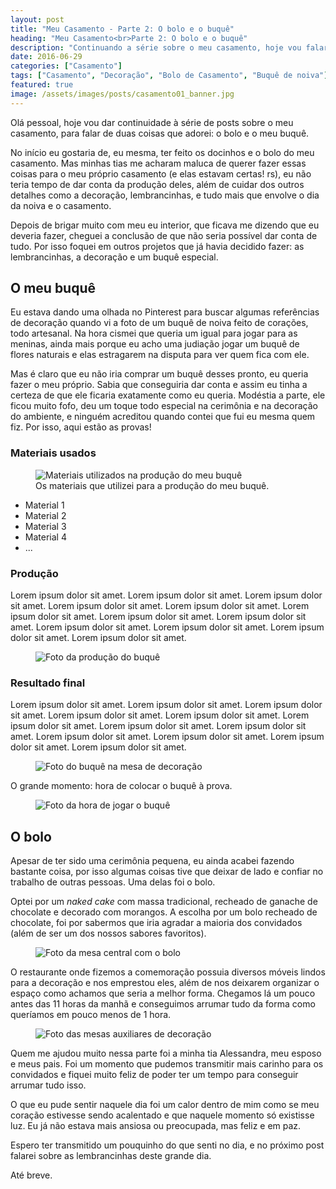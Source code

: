 ```yaml
---
layout: post
title: "Meu Casamento - Parte 2: O bolo e o buquê"
heading: "Meu Casamento<br>Parte 2: O bolo e o buquê"
description: "Continuando a série sobre o meu casamento, hoje vou falar sobre duas coisas que adorei: o bolo e o buquê."
date: 2016-06-29
categories: ["Casamento"]
tags: ["Casamento", "Decoração", "Bolo de Casamento", "Buquê de noiva"]
featured: true
image: /assets/images/posts/casamento01_banner.jpg
---
```


Olá pessoal, hoje vou dar continuidade à série de posts sobre o meu casamento, para falar de duas coisas que adorei: o bolo e o meu buquê.

No início eu gostaria de, eu mesma, ter feito os docinhos e o bolo do meu casamento. Mas minhas tias me acharam maluca de querer fazer essas coisas para o meu próprio casamento (e elas estavam certas! rs), eu não teria tempo de dar conta da produção deles, além de cuidar dos outros detalhes como a decoração, lembrancinhas, e tudo mais que envolve o dia da noiva e o casamento.

Depois de brigar muito com meu eu interior, que ficava me dizendo que eu deveria fazer, cheguei a conclusão de que não seria possível dar conta de tudo. Por isso foquei em outros projetos que já havia decidido fazer: as lembrancinhas, a decoração e um buquê especial.

## O meu buquê

Eu estava dando uma olhada no Pinterest para buscar algumas referências de decoração quando vi a foto de um buquê de noiva feito de corações, todo artesanal. Na hora cismei que queria um igual para jogar para as meninas, ainda mais porque eu acho uma judiação jogar um buquê de flores naturais e elas estragarem na disputa para ver quem fica com ele.

Mas é claro que eu não iria comprar um buquê desses pronto, eu queria fazer o meu próprio. Sabia que conseguiria dar conta e assim eu tinha a certeza de que ele ficaria exatamente como eu queria. Modéstia a parte, ele ficou muito fofo, deu um toque todo especial na cerimônia e na decoração do ambiente, e ninguém acreditou quando contei que fui eu mesma quem fiz. Por isso, aqui estão as provas!

### Materiais usados

<figure>
  <img src="" alt="Materiais utilizados na produção do meu buquê">
  <figcaption>Os materiais que utilizei para a produção do meu buquê.</figcaption>
</figure>

- Material 1
- Material 2
- Material 3
- Material 4
- ...

### Produção

Lorem ipsum dolor sit amet. Lorem ipsum dolor sit amet. Lorem ipsum dolor sit amet. Lorem ipsum dolor sit amet. Lorem ipsum dolor sit amet. Lorem ipsum dolor sit amet. Lorem ipsum dolor sit amet. Lorem ipsum dolor sit amet. Lorem ipsum dolor sit amet. Lorem ipsum dolor sit amet. Lorem ipsum dolor sit amet. Lorem ipsum dolor sit amet.

<figure>
  <img src="" alt="Foto da produção do buquê">
  <figcaption></figcaption>
</figure>

### Resultado final

Lorem ipsum dolor sit amet. Lorem ipsum dolor sit amet. Lorem ipsum dolor sit amet. Lorem ipsum dolor sit amet. Lorem ipsum dolor sit amet. Lorem ipsum dolor sit amet. Lorem ipsum dolor sit amet. Lorem ipsum dolor sit amet. Lorem ipsum dolor sit amet. Lorem ipsum dolor sit amet. Lorem ipsum dolor sit amet. Lorem ipsum dolor sit amet.

<figure>
  <img src="" alt="Foto do buquê na mesa de decoração">
  <figcaption></figcaption>
</figure>

O grande momento: hora de colocar o buquê à prova.

<figure>
  <img src="" alt="Foto da hora de jogar o buquê">
  <figcaption></figcaption>
</figure>

## O bolo

Apesar de ter sido uma cerimônia pequena, eu ainda acabei fazendo bastante coisa, por isso algumas coisas tive que deixar de lado e confiar no trabalho de outras pessoas. Uma delas foi o bolo.

Optei por um _naked cake_ com massa tradicional, recheado de ganache de chocolate e decorado com morangos. A escolha por um bolo recheado de chocolate, foi por sabermos que iria agradar a maioria dos convidados (além de ser um dos nossos sabores favoritos).

<figure>
  <img src="" alt="Foto da mesa central com o bolo">
  <figcaption></figcaption>
</figure>

O restaurante onde fizemos a comemoração possuia diversos móveis lindos para a decoração e nos emprestou eles, além de nos deixarem organizar o espaço como achamos que seria a melhor forma. Chegamos lá um pouco antes das 11 horas da manhã e conseguimos arrumar tudo da forma como queríamos em pouco menos de 1 hora.

<figure>
  <img src="" alt="Foto das mesas auxiliares de decoração">
  <figcaption></figcaption>
</figure>

Quem me ajudou muito nessa parte foi a minha tia Alessandra, meu esposo e meus pais. Foi um momento que pudemos transmitir mais carinho para os convidados e fiquei muito feliz de poder ter um tempo para conseguir arrumar tudo isso.

O que eu pude sentir naquele dia foi um calor dentro de mim como se meu coração estivesse sendo acalentado e que naquele momento só existisse luz. Eu já não estava mais ansiosa ou preocupada, mas feliz e em paz.

Espero ter transmitido um pouquinho do que senti no dia, e no próximo post falarei sobre as lembrancinhas deste grande dia.

Até breve.
